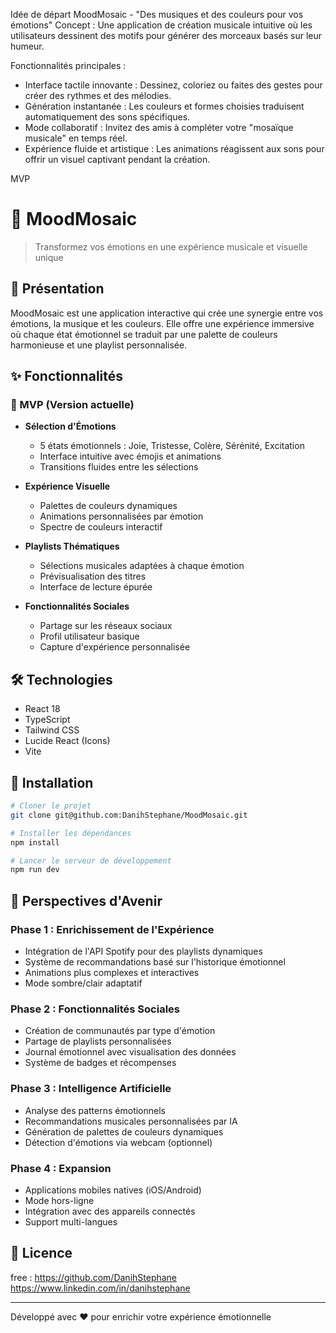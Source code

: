 Idée de départ 
MoodMosaic - "Des musiques et des couleurs pour vos émotions"
Concept : Une application de création musicale intuitive où les utilisateurs dessinent des motifs pour générer des morceaux basés sur leur humeur.

Fonctionnalités principales :
- Interface tactile innovante : Dessinez, coloriez ou faites des gestes pour créer des rythmes et des mélodies.
- Génération instantanée : Les couleurs et formes choisies traduisent automatiquement des sons spécifiques.
- Mode collaboratif : Invitez des amis à compléter votre "mosaïque musicale" en temps réel.
- Expérience fluide et artistique : Les animations réagissent aux sons pour offrir un visuel captivant pendant la création.

MVP
# 🎨 MoodMosaic

> Transformez vos émotions en une expérience musicale et visuelle unique

## 🌟 Présentation

MoodMosaic est une application interactive qui crée une synergie entre vos émotions, la musique et les couleurs. Elle offre une expérience immersive où chaque état émotionnel se traduit par une palette de couleurs harmonieuse et une playlist personnalisée.

## ✨ Fonctionnalités

### 🎯 MVP (Version actuelle)

- **Sélection d'Émotions**
  - 5 états émotionnels : Joie, Tristesse, Colère, Sérénité, Excitation
  - Interface intuitive avec émojis et animations
  - Transitions fluides entre les sélections

- **Expérience Visuelle**
  - Palettes de couleurs dynamiques
  - Animations personnalisées par émotion
  - Spectre de couleurs interactif

- **Playlists Thématiques**
  - Sélections musicales adaptées à chaque émotion
  - Prévisualisation des titres
  - Interface de lecture épurée

- **Fonctionnalités Sociales**
  - Partage sur les réseaux sociaux
  - Profil utilisateur basique
  - Capture d'expérience personnalisée

## 🛠 Technologies

- React 18
- TypeScript
- Tailwind CSS
- Lucide React (Icons)
- Vite

## 🚀 Installation

```bash
# Cloner le projet
git clone git@github.com:DanihStephane/MoodMosaic.git

# Installer les dépendances
npm install

# Lancer le serveur de développement
npm run dev
```

## 🔮 Perspectives d'Avenir

### Phase 1 : Enrichissement de l'Expérience
- Intégration de l'API Spotify pour des playlists dynamiques
- Système de recommandations basé sur l'historique émotionnel
- Animations plus complexes et interactives
- Mode sombre/clair adaptatif

### Phase 2 : Fonctionnalités Sociales
- Création de communautés par type d'émotion
- Partage de playlists personnalisées
- Journal émotionnel avec visualisation des données
- Système de badges et récompenses

### Phase 3 : Intelligence Artificielle
- Analyse des patterns émotionnels
- Recommandations musicales personnalisées par IA
- Génération de palettes de couleurs dynamiques
- Détection d'émotions via webcam (optionnel)

### Phase 4 : Expansion
- Applications mobiles natives (iOS/Android)
- Mode hors-ligne
- Intégration avec des appareils connectés
- Support multi-langues

## 📝 Licence

free : https://github.com/DanihStephane
https://www.linkedin.com/in/danihstephane

---

Développé avec ❤️ pour enrichir votre expérience émotionnelle

